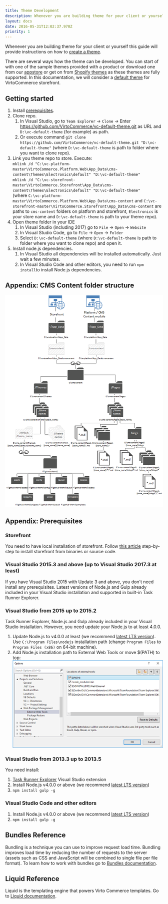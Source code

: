```yaml
---
title: Theme Development
description: Whenever you are building theme for your client or yourself this guide will provide instructions on how to create a theme
layout: docs
date: 2016-05-31T12:02:37.970Z
priority: 1
---
```


Whenever you are building theme for your client or yourself this guide will provide instructions on how to <a class="crosslink" href="https://virtocommerce.com/website-design" target="_blank">create a theme</a>.

There are several ways how the theme can be developed. You can start of with one of the sample themes provided with a product or download one from our [appstore](apps) or get on from <a href="https://themes.shopify.com/" rel="nofollow">Shopify themes</a> as these themes are fully supported. In this documentation, we will consider a [default theme](https://github.com/VirtoCommerce/vc-default-theme) for VirtoCommerce storefront.

## Getting started

1. Install [prerequisites](#prerequisites).
2. Clone repo.
    1. In Visual Studio, go to `Team Explorer` → `Clone` → Enter https://github.com/VirtoCommerce/vc-default-theme.git as URL and `D:\vc-default-theme` (for example) as path.
    2. Or execute command `git clone https://github.com/VirtoCommerce/vc-default-theme.git "D:\vc-default-theme"` (where `D:\vc-default-theme` is path to folder where you want to clone repo).
3. Link you theme repo to store. Execute:<br/>
`mklink /d "C:\vc-platform-master\VirtoCommerce.Platform.Web\App_Data\cms-content\Themes\Electronics\default" "D:\vc-default-theme"`<br/>
`mklink /d "C:\vc-storefront-master\VirtoCommerce.Storefront\App_Data\cms-content\Themes\Electronics\default" "D:\vc-default-theme"`<br/>
(where `C:\vc-platform-master\VirtoCommerce.Platform.Web\App_Data\cms-content` and `C:\vc-storefront-master\VirtoCommerce.Storefront\App_Data\cms-content` are paths to `cms-content` folders on platform and storefront, `Electronics` is your store name and `D:\vc-default-theme` is path to your theme repo).
4. Open theme folder in your IDE
    1. In Visual Studio (including 2017) go to  `File` → `Open` → `Website`
    2. In Visual Studio Code, go to `File` → `Open` → `Folder`
    3. Select `D:\vc-default-theme` (where `D:\vc-default-theme` is path to folder where you want to clone repo) and open it.
5. Install node.js dependencies.
    1. In Visual Studio all dependencies will be installed automatically. Just wait a few minutes.
    2. In Visual Studio Code and other editors, you need to run `npm install`to install Node.js dependencies.

## Appendix: CMS Content folder structure
<a href="../../../assets/images/docs/cms-content-structure.png"><img src="../../../assets/images/docs/cms-content-structure-preview.png" alt="CMS Content folder structure" width="768"></a>

## Appendix: Prerequisites

### Storefront

You need to have local installation of storefront. Follow [this article](docs/vc2devguide/deployment/storefront-deployment/storefront-source-code-getting-started) step-by-step to install storefront from binaries or source code.

### Visual Studio 2015.3 and above (up to Visual Studio 2017.3 at least)

If you have Visual Studio 2015 with Update 3 and above, you don't need install any prerequisites. Latest versions of Node.js and Gulp already included in your Visual Studio installation and supported in built-in Task Runner Explorer.

### Visual Studio from 2015 up to 2015.2

Task Runner Explorer, Node.js and Gulp already included in your Visual Studio installation. However, you need update your Node.js to at least 4.0.0.
1. Update Node.js to v4.0.0 at least (we recommend [latest LTS version](https://nodejs.org/en/)). Use `C:\Program Files\nodejs` installation path (change `Program Files` to `Program Files (x86)` on 64-bit machine).
2. Add Node.js installation path to External Web Tools or move $(PATH) to top: ![External Web Tools](../../../assets/images/docs/vs-external-web-tools.png)

### Visual Studio from 2013.3 up to 2013.5

You need install:
1. [Task Runner Explorer](https://marketplace.visualstudio.com/items?itemName=MadsKristensen.TaskRunnerExplorer) Visual Studio extension
2. Install Node.js v4.0.0 or above (we recommend [latest LTS version](https://nodejs.org/en/))
3. `npm install gulp -g`

### Visual Studio Code and other editors

1. Install Node.js v4.0.0 or above (we recommend [latest LTS version](https://nodejs.org/en/))
2. `npm install gulp -g`

## Bundles Reference

Bundling is a technique you can use to improve request load time. Bundling improves load time by reducing the number of requests to the server (assets such as CSS and JavaScript will be combined to single file per file format). To learn how to work with bundles go to [Bundles documentation](docs/vc2devguide/working-with-storefront/bundles).

## Liquid Reference

Liquid is the templating engine that powers Virto Commerce templates. Go to [Liquid documentation](docs/vc2devguide/working-with-storefront/theme-development/liquid-reference).
